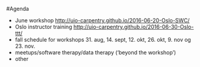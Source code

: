 #Agenda

* June workshop http://uio-carpentry.github.io/2016-06-20-Oslo-SWC/
* Oslo instructor training http://uio-carpentry.github.io/2016-06-30-Oslo-ttt/
* fall schedule for workshops 31. aug, 14. sept, 12. okt, 26. okt, 9. nov og 23. nov.
* meetups/software therapy/data therapy (‘beyond the workshop’)
* other
